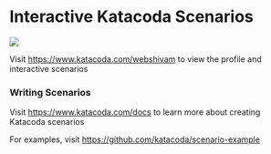 # Interactive Katacoda Scenarios

[![](http://shields.katacoda.com/katacoda/webshivam/count.svg)](https://www.katacoda.com/webshivam "Get your profile on Katacoda.com")

Visit https://www.katacoda.com/webshivam to view the profile and interactive scenarios

### Writing Scenarios
Visit https://www.katacoda.com/docs to learn more about creating Katacoda scenarios

For examples, visit https://github.com/katacoda/scenario-example
